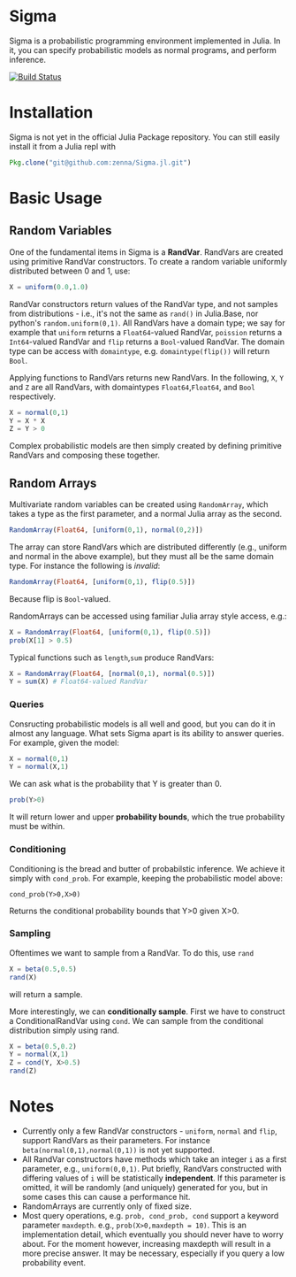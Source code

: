# Sigma

Sigma is a probabilistic programming environment implemented in Julia.
In it, you can specify probabilistic models as normal programs, and perform inference.

[![Build Status](https://travis-ci.org/zenna/Sigma.jl.svg?branch=master)](https://travis-ci.org/zenna/Sigma.jl)

# Installation

Sigma is not yet in the official Julia Package repository.  You can still easily install it from a Julia repl with

```julia
Pkg.clone("git@github.com:zenna/Sigma.jl.git")
```

# Basic Usage

## Random Variables
One of the fundamental items in Sigma is a __RandVar__.
RandVars are created using primitive RandVar constructors.
To create a random variable uniformly distributed between 0 and 1, use:

```julia
X = uniform(0.0,1.0)
```

RandVar constructors return values of the RandVar type, and not samples from distributions - i.e., it's not the same as `rand()` in Julia.Base, nor python's `random.uniform(0,1)`.
All RandVars have a domain type; we say for example that `uniform` returns a `Float64`-valued RandVar, `poission` returns a `Int64`-valued RandVar and `flip` returns a `Bool`-valued RandVar.
The domain type can be access with `domaintype`, e.g. `domaintype(flip())` will return `Bool`.

Applying functions to RandVars returns new RandVars.  In the following, `X`, `Y` and `Z` are all RandVars, with domaintypes `Float64`,`Float64`, and `Bool` respectively.

```julia
X = normal(0,1)
Y = X * X
Z = Y > 0
```

Complex probabilistic models are then simply created by defining primitive RandVars and composing these together.

## Random Arrays

Multivariate random variables can be created using `RandomArray`, which takes a type as the first parameter, and a normal Julia array as the second.

```julia
RandomArray(Float64, [uniform(0,1), normal(0,2)])
```

The array can store RandVars which are distributed differently (e.g., uniform and normal in the above example), but they must all be the same domain type.
For instance the following is *invalid*:

```julia
RandomArray(Float64, [uniform(0,1), flip(0.5)])
```

Because flip is `Bool`-valued.

RandomArrays can be accessed using familiar Julia array style access, e.g.:

```julia
X = RandomArray(Float64, [uniform(0,1), flip(0.5)])
prob(X[1] > 0.5)
```

Typical functions such as `length`,`sum` produce RandVars:

```julia
X = RandomArray(Float64, [normal(0,1), normal(0.5)])
Y = sum(X) # Float64-valued RandVar
```

### Queries

Consructing probabilistic models is all well and good, but you can do it in almost any language.
What sets Sigma apart is its ability to answer queries.
For example, given the model:

```julia
X = normal(0,1)
Y = normal(X,1)
```

We can ask what is the probability that Y is greater than 0.

```julia
prob(Y>0)
```

It will return lower and upper __probability bounds__, which the true probability must be within.

### Conditioning

Conditioning is the bread and butter of probabilstic inference.
We achieve it simply with `cond_prob`.
For example, keeping the probabilistic model above:

```
cond_prob(Y>0,X>0)
```

Returns the conditional probability bounds that Y>0 given X>0.

### Sampling

Oftentimes we want to sample from a RandVar.
To do this, use `rand`

```julia
X = beta(0.5,0.5)
rand(X)
```

will return a sample.

More interestingly, we can __conditionally sample__.
First we have to construct a ConditionalRandVar using `cond`.
We can sample from the conditional distribution simply using rand.

```julia
X = beta(0.5,0.2)
Y = normal(X,1)
Z = cond(Y, X>0.5)
rand(Z)
```

# Notes

- Currently only a few RandVar constructors - `uniform`, `normal` and `flip`, support RandVars as their parameters. For instance `beta(normal(0,1),normal(0,1))` is not yet supported.
- All RandVar constructors have methods which take an integer `i` as a first parameter, e.g.,  `uniform(0,0,1)`.  Put briefly, RandVars constructed with differing values of `i` will be statistically __independent__.  If this parameter is omitted, it will be randomly (and uniquely) generated for you, but in some cases this can cause a performance hit.
- RandomArrays are currently only of fixed size.
- Most query operations, e.g. `prob, cond_prob, cond` support a keyword parameter `maxdepth`.  e.g., `prob(X>0,maxdepth = 10)`.  This is an implementation detail, which eventually you should never have to worry about.  For the moment however, increasing maxdepth will result in a more precise answer.  It may be necessary, especially if you query a low probability event.
